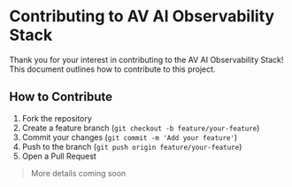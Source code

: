 # Contributing to AV AI Observability Stack

Thank you for your interest in contributing to the AV AI Observability Stack!
This document outlines how to contribute to this project.

## How to Contribute

1. Fork the repository
2. Create a feature branch (`git checkout -b feature/your-feature`)
3. Commit your changes (`git commit -m 'Add your feature'`)
4. Push to the branch (`git push origin feature/your-feature`)
5. Open a Pull Request

> More details coming soon
